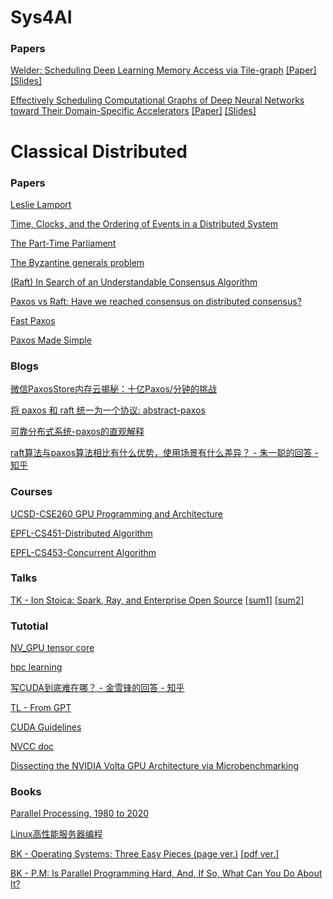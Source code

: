# Sys4AI

### Papers

[Welder: Scheduling Deep Learning Memory Access via Tile-graph](https://www.usenix.org/conference/osdi23/presentation/shi) [[Paper]](https://www.usenix.org/system/files/osdi23-shi.pdf) [[Slides]](https://www.usenix.org/system/files/osdi23_slides_shi.pdf)

[Effectively Scheduling Computational Graphs of Deep Neural Networks toward Their Domain-Specific Accelerators](https://www.usenix.org/conference/osdi23/presentation/zhao) [[Paper]](https://www.usenix.org/system/files/osdi23-zhao.pdf) [[Slides]](https://www.usenix.org/system/files/osdi23_slides_zhao.pdf)

# Classical Distributed

### Papers

[Leslie Lamport](https://scholar.google.com/citations?user=uG3icVgAAAAJ)

[Time, Clocks, and the Ordering of Events in a Distributed System](https://scholar.google.com/citations?view_op=view_citation&hl=en&user=uG3icVgAAAAJ&citation_for_view=uG3icVgAAAAJ:hFOr9nPyWt4C)

[The Part-Time Parliament](https://scholar.google.com/citations?view_op=view_citation&hl=en&user=uG3icVgAAAAJ&citation_for_view=uG3icVgAAAAJ:2tRrZ1ZAMYUC)

[The Byzantine generals problem](https://scholar.google.com/citations?view_op=view_citation&hl=en&user=uG3icVgAAAAJ&citation_for_view=uG3icVgAAAAJ:U4n9YNQMCAIC)

[(Raft) In Search of an Understandable Consensus Algorithm](https://www.usenix.org/node/184041.)

[Paxos vs Raft: Have we reached consensus on distributed consensus?](https://dl.acm.org/doi/pdf/10.1145/3380787.3393681)

[Fast Paxos](https://link.springer.com/content/pdf/10.1007/s00446-006-0005-x.pdf)

[Paxos Made Simple](https://www.microsoft.com/en-us/research/publication/2016/12/paxos-simple-Copy.pdf)

### Blogs

[微信PaxosStore内存云揭秘：十亿Paxos/分钟的挑战](https://mp.weixin.qq.com/s?__biz=MjM5MDE0Mjc4MA==&mid=2650994526&idx=1&sn=255dd87bd8601919bda3d597c65439f3&chksm=bdbf0f0d8ac8861bad452606b302ca6655cf84ed161584a1246a8cb9fd1361ec1ac1386ffd92&scene=21#wechat_redirect)

[将 paxos 和 raft 统一为一个协议: abstract-paxos](https://zhuanlan.zhihu.com/p/488629044)

[可靠分布式系统-paxos的直观解释](https://zhuanlan.zhihu.com/p/145044486)

[raft算法与paxos算法相比有什么优势，使用场景有什么差异？ - 朱一聪的回答 - 知乎](https://www.zhihu.com/question/36648084/answer/82332860)

### Courses

[UCSD-CSE260 GPU Programming and Architecture](https://cseweb.ucsd.edu/classes/fa15/cse260-a/lectures.html)

[EPFL-CS451-Distributed Algorithm](https://dcl.epfl.ch/site/education/da)

[EPFL-CS453-Concurrent Algorithm](https://dcl.epfl.ch/site/education/ca_2021)

### Talks

[TK - Ion Stoica: Spark, Ray, and Enterprise Open Source](https://www.youtube.com/watch?v=-MVLURFH5nk) [[sum1]](https://zhuanlan.zhihu.com/p/464071406) [[sum2]](https://zhuanlan.zhihu.com/p/463958487)

### Tutotial

[NV_GPU tensor core](https://zhuanlan.zhihu.com/p/638129792)

[hpc learning](https://github.com/l0ngc/hpc-learning)

[写CUDA到底难在哪？ - 金雪锋的回答 - 知乎](https://www.zhihu.com/question/437131193/answer/1685402769)

[TL - From GPT](https://github.com/EdwardTex/references_for_my_phd/blob/main/sys/tl_fromgpt.md)

[CUDA Guidelines](https://docs.nvidia.com/cuda/cuda-c-programming-guide/index.html)

[NVCC doc](https://docs.nvidia.com/cuda/cuda-compiler-driver-nvcc/index.html)

[Dissecting the NVIDIA Volta GPU Architecture via Microbenchmarking](https://arxiv.org/pdf/1804.06826)

### Books

[Parallel Processing, 1980 to 2020](https://link.springer.com/book/10.1007/978-3-031-01768-1)

[Linux高性能服务器编程](https://dark-wind.github.io/books/Linux%E9%AB%98%E6%80%A7%E8%83%BD%E6%9C%8D%E5%8A%A1%E5%99%A8%E7%BC%96%E7%A8%8B.pdf)

[BK - Operating Systems: Three Easy Pieces (page ver.)](https://pages.cs.wisc.edu/~remzi/OSTEP/#book-chapters) [[pdf ver.]](https://github.com/mthipparthi/operating-systems-three-easy-pieces/blob/master/book.pdf)

[BK - P.M: Is Parallel Programming Hard, And, If So, What Can You Do About It?](https://mirrors.edge.kernel.org/pub/linux/kernel/people/paulmck/perfbook/perfbook.html)






